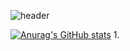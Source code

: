 ![header](https://capsule-render.vercel.app/api?type=waving&color=gradient&height=200&section=footer&text=Hello,%20%20World!&fontSize=100)


[![Anurag's GitHub stats](https://github-readme-stats.vercel.app/api?username=eunkyunghyun&theme=react&show_icons=true)](https://github.com/anuraghazra/github-readme-stats) 1.
